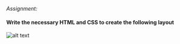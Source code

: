 
*Assignment:*

#### Write the necessary HTML and CSS to create the following layout



![alt text](https://i.stack.imgur.com/psE3s.jpg)

